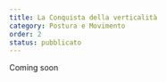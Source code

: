 ```yaml
---
title: La Conquista della verticalità
category: Postura e Movimento
order: 2
status: pubblicato
---
```


Coming soon